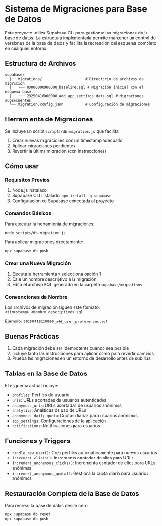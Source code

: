 # Sistema de Migraciones para Base de Datos

Este proyecto utiliza Supabase CLI para gestionar las migraciones de la base de datos. La estructura implementada permite mantener un control de versiones de la base de datos y facilita la recreación del esquema completo en cualquier entorno.

## Estructura de Archivos

```
supabase/
  ├── migrations/                    # Directorio de archivos de migración
  │   ├── 00000000000000_baseline.sql # Migración inicial con el esquema base
  │   └── 20250416000000_add_app_settings_data.sql # Migraciones subsecuentes
  └── migration.config.json          # Configuración de migraciones
```

## Herramienta de Migraciones

Se incluye un script `scripts/db-migration.js` que facilita:

1. Crear nuevas migraciones con un timestamp adecuado
2. Aplicar migraciones pendientes
3. Revertir la última migración (con instrucciones)

## Cómo usar

### Requisitos Previos

1. Node.js instalado
2. Supabase CLI instalado: `npm install -g supabase`
3. Configuración de Supabase conectada al proyecto

### Comandos Básicos

Para ejecutar la herramienta de migraciones:

```bash
node scripts/db-migration.js
```

Para aplicar migraciones directamente:

```bash
npx supabase db push
```

### Crear una Nueva Migración

1. Ejecuta la herramienta y selecciona opción 1
2. Dale un nombre descriptivo a la migración
3. Edita el archivo SQL generado en la carpeta `supabase/migrations`

### Convenciones de Nombre

Los archivos de migración siguen este formato:
`<timestamp>_<nombre_descriptivo>.sql`

Ejemplo: `20250416120000_add_user_preferences.sql`

## Buenas Prácticas

1. Cada migración debe ser idempotente cuando sea posible
2. Incluye tanto las instrucciones para aplicar como para revertir cambios
3. Prueba las migraciones en un entorno de desarrollo antes de subirlas

## Tablas en la Base de Datos

El esquema actual incluye:

- `profiles`: Perfiles de usuario
- `urls`: URLs acortadas de usuarios autenticados
- `anonymous_urls`: URLs acortadas de usuarios anónimos
- `analytics`: Analíticas de uso de URLs
- `anonymous_daily_quota`: Cuotas diarias para usuarios anónimos
- `app_settings`: Configuraciones de la aplicación
- `notifications`: Notificaciones para usuarios

## Funciones y Triggers

- `handle_new_user()`: Crea perfiles automáticamente para nuevos usuarios
- `increment_clicks()`: Incrementa contador de clics para URLs
- `increment_anonymous_clicks()`: Incrementa contador de clics para URLs anónimas
- `increment_anonymous_quota()`: Gestiona la cuota diaria para usuarios anónimos

## Restauración Completa de la Base de Datos

Para recrear la base de datos desde cero:

```bash
npx supabase db reset
npx supabase db push
```